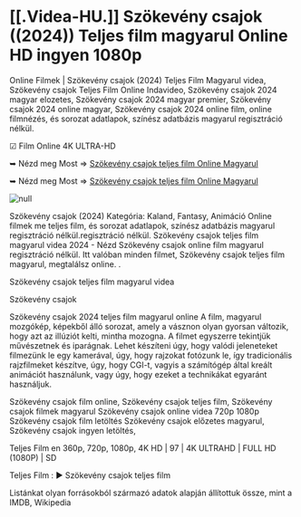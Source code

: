 # [[.Videa-HU.]] Szökevény csajok ((2024)) Teljes film magyarul Online HD ingyen 1080p

Online Filmek | Szökevény csajok (2024) Teljes Film Magyarul videa, Szökevény csajok Teljes Film Online Indavideo, Szökevény csajok 2024 magyar elozetes, Szökevény csajok 2024 magyar premier, Szökevény csajok 2024 online magyar, Szökevény csajok 2024 online film, online filmnézés, és sorozat adatlapok, színész adatbázis magyarul regisztráció nélkül.

☑ Film Online 4K ULTRA-HD

➥ Nézd meg Most => [Szökevény csajok teljes film Online Magyarul](https://filmhd.cloud/movie/957304/drive-away-dolls-gityub)

➥ Nézd meg Most => [Szökevény csajok teljes film Online Magyarul](https://filmhd.cloud/movie/957304/drive-away-dolls-gityub)

<a href="https://filmhd.cloud/movie/957304/drive-away-dolls-gityub" rel="nofollow" data-target="animated-image.originalLink"><img src="https://camo.githubusercontent.com/abb2148613ed2c31b6fd5c164e6a142c9074d86e9468c674b26300adbf87c7f7/68747470733a2f2f7374617469632e7769787374617469632e636f6d2f6d656469612f3835356132355f30343362356162656234616534643335616330303331393865376665353665647e6d76322e676966" alt="null" data-canonical-src="https://static.wixstatic.com/media/855a25_043b5abeb4ae4d35ac003198e7fe56ed~mv2.gif" style="max-width: 100%; display: inline-block;" data-target="animated-image.originalImage"></a>


Szökevény csajok (2024) Kategória: Kaland, Fantasy, Animáció Online filmek me teljes film, és sorozat adatlapok, színész adatbázis magyarul regisztráció nélkül.regisztráció nélkül. Szökevény csajok teljes film magyarul videa 2024 - Nézd Szökevény csajok online film magyarul regisztráció nélkül. Itt valóban minden filmet, Szökevény csajok teljes film magyarul, megtalálsz online. .

Szökevény csajok teljes film magyarul videa

Szökevény csajok

Szökevény csajok 2024 teljes film magyarul online A film, magyarul mozgókép, képekből álló sorozat, amely a vásznon olyan gyorsan változik, hogy azt az illúziót kelti, mintha mozogna. A filmet egyszerre tekintjük művészetnek és iparágnak. Lehet készíteni úgy, hogy valódi jeleneteket filmezünk le egy kamerával, úgy, hogy rajzokat fotózunk le, így tradicionális rajzfilmeket készítve, úgy, hogy CGI-t, vagyis a számítógép által kreált animációt használunk, vagy úgy, hogy ezeket a technikákat egyaránt használjuk.

Szökevény csajok film online, Szökevény csajok teljes film, Szökevény csajok filmek magyarul Szökevény csajok online videa 720p 1080p Szökevény csajok film letöltés Szökevény csajok előzetes magyarul, Szökevény csajok ingyen letöltés,

Teljes Film en 360p, 720p, 1080p, 4K HD | 97 | 4K ULTRAHD | FULL HD (1080P) | SD

Teljes Film : ► Szökevény csajok teljes film

Listánkat olyan forrásokból származó adatok alapján állítottuk össze, mint a IMDB, Wikipedia
